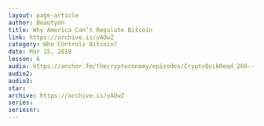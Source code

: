```yaml
---
layout: page-article
author: Beautyon
title: Why America Can’t Regulate Bitcoin
link: https://archive.is/yAOwZ
category: Who Controls Bitcoin?
date: Mar 15, 2018
lesson: 6
audio: https://anchor.fm/thecryptoconomy/episodes/CryptoQuikRead_260---Why-America-Cant-Regulate-Bitcoin-beautyon_-e4b4s8/a-ah3bvg
audio2: 
audio3: 
star: 
archive: https://archive.is/yAOwZ
series: 
seriesnr: 
---
```

